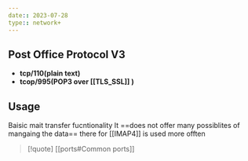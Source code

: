 ```yaml
---
date:: 2023-07-28
type:: network+
---
```

## Post Office Protocol V3 
- **tcp/110(plain text)**
- **tcop/995(POP3 over [[TLS_SSL]] )**

## Usage 
Baisic mait transfer fucntionality 
It ==does not offer many possiblites of mangaing the data== there for [[IMAP4]] is used more offten 


>[!quote] [[ports#Common ports]]